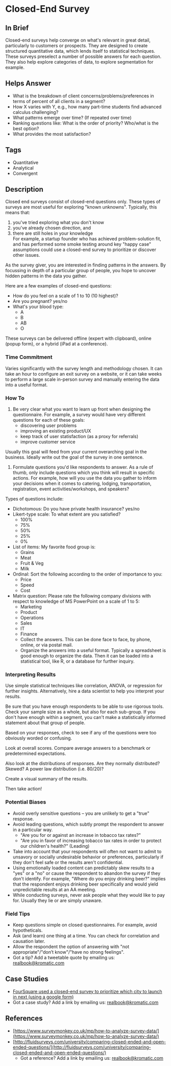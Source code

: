 # Closed-End Survey

## In Brief

Closed-end surveys help converge on what's relevant in great detail, particularly to customers or prospects. They are designed to create structured quantitative data, which lends itself to statistical techniques. These surveys preselect a number of possible answers for each question. They also help explore categories of data, to explore segmentation for example.

## Helps Answer

* What is the breakdown of client concerns/problems/preferences in terms of percent of all clients in a segment?
* How X varies with Y, e.g., how many part-time students find advanced calculus challenging?
* What patterns emerge over time? \(If repeated over time\)
* Ranking questions like: What is the order of priority? Who/what is the best option?
* What provides the most satisfaction?

## Tags

* Quantitative
* Analytical
* Convergent

## Description

Closed end surveys consist of closed-end questions only. These types of surveys are most useful for exploring "known unknowns". Typically, this means that:  
 1. you've tried exploring what you don't know  
 2. you've already chosen direction, and  
 3. there are still holes in your knowledge  
For example, a startup founder who has achieved problem-solution fit, and has performed some smoke testing around key "happy case" assumptions could use a closed-end survey to prioritize or discover other issues.

As the survey giver, you are interested in finding patterns in the answers. By focussing in depth of a particular group of people, you hope to uncover hidden patterns in the data you gather.

Here are a few examples of closed-end questions:

* How do you feel on a scale of 1 to 10 \(10 highest\)?
* Are you pregnant? yes/no
* What's your blood type: 
  * A
  * B
  * AB
  * O

These surveys can be delivered offline \(expert with clipboard\), online \(popup form\), or a hybrid \(iPad at a conference\).

### Time Commitment

Varies significantly with the survey length and methodology chosen. It can take an hour to configure an exit survey on a website, or it can take weeks to perform a large scale in-person survey and manually entering the data into a useful format.

### How To

1. Be very clear what you want to learn up front when designing the questionnaire. For example, a survey would have very different questions for each of these goals:
   * discovering user problems 
   * improving an existing product/UX
   * keep track of user statisfaction \(as a proxy for referrals\)
   * improve customer service

Usually this goal will feed from your current overarching goal in the business. Ideally write out the goal of the survey in one sentence.

1. Formulate questions you'd like respondents to answer. As a rule of thumb, only include questions which you think will result in specific actions. For example, how will you use the data you gather to inform your decisions when it comes to catering, lodging, transportation, registration, event activities/workshops, and speakers?

Types of questions include:

* Dichotomous: Do you have private health insurance? yes/no
* Likert-type scale: To what extent are you satisfied? 
  * 100%
  * 75%
  * 50%
  * 25%
  * 0%
* List of items: My favorite food group is:
  * Grains
  * Meat
  * Fruit & Veg
  * Milk
* Ordinal: Sort the following according to the order of importance to you:
  * Price
  * Speed
  * Cost
* Matrix question: Please rate the following company divisions with respect to knowledge of MS PowerPoint on a scale of 1 to 5:
  * Marketing
  * Product
  * Operations
  * Sales
  * IT
  * Finance
  * Collect the answers. This can be done face to face, by phone, online, or via postal mail. 
  * Organize the answers into a useful format. Typically a spreadsheet is good enough to organize the data. Then it can be loaded into a statistical tool, like R, or a database for further inquiry. 

### Interpreting Results

Use simple statistical techniques like correlation, ANOVA, or regression for further insights. Alternatively, hire a data scientist to help you interpret your results.

Be sure that you have enough respondents to be able to use rigorous tools. Check your sample size as a whole, but also for each sub-group. If you don't have enough within a segment, you can't make a statistically informed statement about that group of people.

Based on your responses, check to see if any of the questions were too obviously worded or confusing.

Look at overall scores. Compare average answers to a benchmark or predetermined expectations.

Also look at the distributions of responses. Are they normally distributed? Skewed? A power law distribution \(i.e. 80/20\)?

Create a visual summary of the results.

Then take action!

### Potential Biases

* Avoid overly sensitive questions – you are unlikely to get a "true" response.
* Avoid leading questions, which subtly prompt the respondent to answer in a particular way.
  * "Are you for or against an increase in tobacco tax rates?"
  * "Are you in favor of increasing tobacco tax rates in order to protect our children's health?" \(Leading\)
* Take into account that your respondents will often not want to admit to unsavory or socially undesirable behavior or preferences, particularly if they don't feel safe or the results aren't confidential. 
* Using emotionally loaded content can predictably skew results to a "yes" or a "no" or cause the respondent to abandon the survey if they don't identify. For example, "Where do you enjoy drinking beer?" implies that the respondent enjoys drinking beer specifically and would yield unpredictable results at an AA meeting.
* While conducting surveys, never ask people what they would like to pay for. Usually they lie or are simply unaware. 

### Field Tips

* Keep questions simple on closed questionnaires. For example, avoid hypotheticals.
* Ask \(and learn\) one thing at a time. You can check for correlation and causation later.
* Allow the respondent the option of answering with "not appropriate"/"don’t know"/"have no strong feelings".
* Got a tip? Add a tweetable quote by emailing us: [realbook@kromatic.com](mailto:realbook@kromatic.com)

## Case Studies

* [FourSquare used a closed-end survey to prioritize which city to launch in next \(using a google form\)](https://techcrunch.com/2009/10/15/foursquare-nearly-doubles-its-playing-field/)
* Got a case study? Add a link by emailing us: [realbook@kromatic.com](realbook@kromatic.com)

## References

* [https://www.surveymonkey.co.uk/mp/how-to-analyze-survey-data/](https://www.surveymonkey.co.uk/mp/how-to-analyze-survey-data/)
* [http://fluidsurveys.com/university/comparing-closed-ended-and-open-ended-questions/](http://fluidsurveys.com/university/comparing-closed-ended-and-open-ended-questions/)
  * Got a reference? Add a link by emailing us: [realbook@kromatic.com](realbook@kromatic.com)



